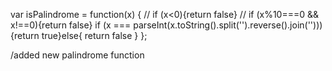 var isPalindrome = function(x) {
// if (x<0){return false}
// if (x%10===0 && x!==0){return false}
if (x === parseInt(x.toString().split('').reverse().join(''))){return true}else{
return false
}
};

/added new palindrome function